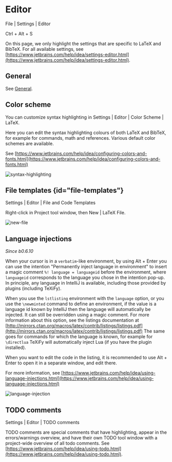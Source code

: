# Editor

<tldr>
<p>
<ui-path>File | Settings | Editor</ui-path>
</p>
<p>
<shortcut>Ctrl + Alt + S</shortcut>
</p>
</tldr>

On this page, we only highlight the settings that are specific to LaTeX and BibTeX.
For all available settings, see [https://www.jetbrains.com/help/idea/settings-editor.html](https://www.jetbrains.com/help/idea/settings-editor.html).

## General

See [General](General.md).

## Color scheme
You can customize syntax highlighting in <ui-path>Settings | Editor | Color Scheme | LaTeX</ui-path>.

Here you can edit the syntax highlighting colours of both LaTeX and BibTeX, for example for commands, math and references.
Various default color schemes are available.

See [https://www.jetbrains.com/help/idea/configuring-colors-and-fonts.html](https://www.jetbrains.com/help/idea/configuring-colors-and-fonts.html)

![syntax-highlighting](syntax-highlighting.png)


##  File templates {id="file-templates"}

<ui-path>Settings | Editor | File and Code Templates</ui-path>

Right-click in Project tool window, then <ui-path>New | LaTeX File</ui-path>.

![new-file](https://raw.githubusercontent.com/wiki/Hannah-Sten/TeXiFy-IDEA/figures/new-file.png)

## Language injections

_Since b0.6.10_

When your cursor is in a `verbatim`-like environment, by using <shortcut>Alt + Enter</shortcut> you can use the intention "Permanently inject language in environment" to insert a magic comment `%! language = languageid` before the environment, where `languageid` corresponds to the language you chose in the intention pop-up.
In principle, any language in IntelliJ is available, including those provided by plugins (including TeXiFy).

When you use the `lstlisting` environment with the `language` option, or you use the `\newminted` command to define an environment, if the value is a language id known by IntelliJ then the language will automatically be injected.
It can still be overridden using a magic comment.
For more information about this option, see the listings documentation at [http://mirrors.ctan.org/macros/latex/contrib/listings/listings.pdf](http://mirrors.ctan.org/macros/latex/contrib/listings/listings.pdf)
The same goes for commands for which the language is known, for example for `\directlua` TeXiFy will automatically inject Lua (if you have the plugin installed).

When you want to edit the code in the listing, it is recommended to use <shortcut>Alt + Enter</shortcut> to open it in a separate window, and edit there.

For more information, see [https://www.jetbrains.com/help/idea/using-language-injections.html](https://www.jetbrains.com/help/idea/using-language-injections.html)

![language-injection](language-injection.png)

## TODO comments
<ui-path>Settings | Editor | TODO comments</ui-path>

TODO comments are special comments that have highlighting, appear in the errors/warnings overview, and have their own TODO tool window with a project-wide overview of all todo comments.
See [https://www.jetbrains.com/help/idea/using-todo.html](https://www.jetbrains.com/help/idea/using-todo.html).


